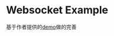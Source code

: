 # Websocket Example

基于作者提供的[demo](https://github.com/gorilla/websocket/tree/master/examples/chat)做的完善
	
